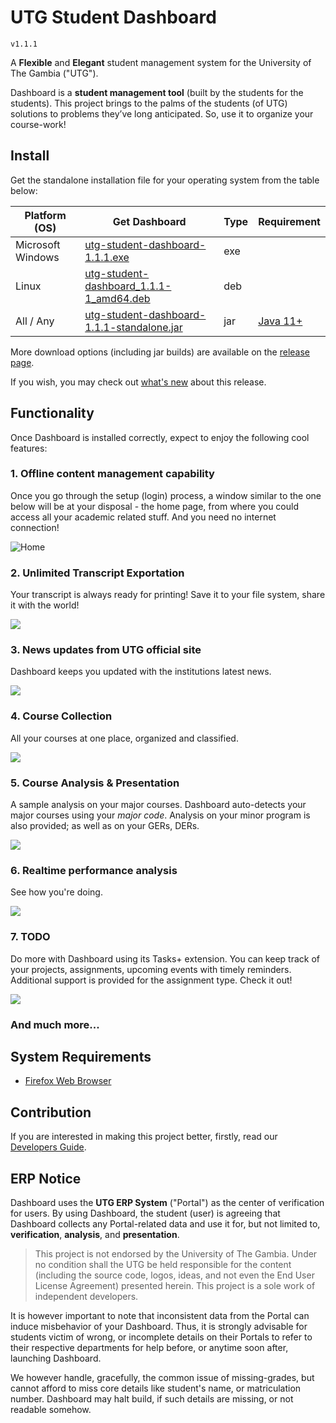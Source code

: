 # UTG Student Dashboard

`v1.1.1`

A **Flexible** and **Elegant** student management system for the University of The Gambia ("UTG").

Dashboard is a **student management tool** (built by the students for the students).
This project brings to the palms of the students (of UTG) solutions to problems they’ve long anticipated. So, use it to organize your course-work!

## Install

Get the standalone installation file for your operating system from the table below:

| Platform (OS) | Get Dashboard | Type | Requirement |
| ----- | ----- | ----- | ----- |
| Microsoft Windows | [utg-student-dashboard-1.1.1.exe](https://github.com/w-drammeh/utg-student-dashboard/releases/download/v1.1.1/utg-student-dashboard-1.1.1.exe) | exe |  |
| Linux | [utg-student-dashboard_1.1.1-1_amd64.deb](https://github.com/w-drammeh/utg-student-dashboard/releases/download/v1.1.1/utg-student-dashboard_1.1.1-1_amd64.deb) | deb |  |
| All / Any | [utg-student-dashboard-1.1.1-standalone.jar](https://github.com/w-drammeh/utg-student-dashboard/releases/download/v1.1.1/utg-student-dashboard-1.1.1-standalone.jar) | jar | [Java 11+](https://www.oracle.com/java/technologies/downloads/) |

More download options (including jar builds) are available on the [release page](https://github.com/w-drammeh/utg-student-dashboard/releases).

If you wish, you may check out [what's new](ChangeLog.md) about this release.

## Functionality

Once Dashboard is installed correctly, expect to enjoy the following cool features:

### 1. **Offline** content management capability

Once you go through the setup (login) process, a window similar to the one below will be at your disposal - the home page, from where you could access all your academic related stuff. And you need no internet connection!

![Home](docs/screen/home.png)

### 2. **Unlimited** Transcript Exportation

Your transcript is always ready for printing! Save it to your file system, share it with the world!

![](docs/screen/transcript-home.png)

### 3. **News** updates from UTG official site

Dashboard keeps you updated with the institutions latest news.

![](docs/screen/news-home.png)

### 4. Course Collection

All your courses at one place, organized and classified.

![](docs/screen/modules-home.png)

### 5. Course Analysis & Presentation

A sample analysis on your major courses. Dashboard auto-detects your major courses using your _major code_. Analysis on your minor program is also provided; as well as on your GERs, DERs.

![](docs/screen/my-majors-sample.png)

### 6. Realtime performance analysis

See how you're doing.

![](docs/screen/semester-to-semester-performsnce-sketch.png)

### 7. TODO

Do more with Dashboard using its Tasks+ extension. You can keep track of your projects, assignments, upcoming events with timely reminders. Additional support is provided for the assignment type. Check it out!

![](docs/screen/task-menu.png)

### And much more...

## System Requirements

- [Firefox Web Browser](https://www.mozilla.org/en-US/firefox/new/)

## Contribution

If you are interested in making this project better, firstly, read our [Developers Guide](Contributing.md).

## ERP Notice

Dashboard uses the **UTG ERP System** ("Portal") as the center of verification for users. By using Dashboard, the student (user) is agreeing that Dashboard collects any Portal-related data and use it for, but not limited to, **verification**, **analysis**, and **presentation**.

> This project is not endorsed by the University of The Gambia. Under no condition shall the UTG be held responsible for the content (including the source code, logos, ideas, and not even the End User License Agreement) presented herein. This project is a sole work of independent developers.

It is however important to note that inconsistent data from the Portal can induce misbehavior of your Dashboard. Thus, it is strongly advisable for students victim of wrong, or incomplete details on their Portals to refer to their respective departments for help before, or anytime soon after, launching Dashboard.

We however handle, gracefully, the common issue of missing-grades, but cannot afford to miss core details like student's name, or matriculation number. Dashboard may halt build, if such details are missing, or not readable somehow.
